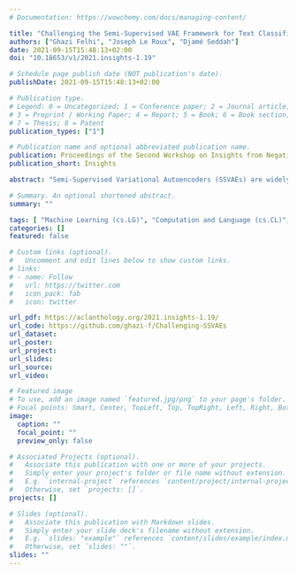 ```yaml
---
# Documentation: https://wowchemy.com/docs/managing-content/

title: "Challenging the Semi-Supervised VAE Framework for Text Classification"
authors: ["Ghazi Felhi", "Joseph Le Roux", "Djamé Seddah"]
date: 2021-09-15T15:48:13+02:00
doi: "10.18653/v1/2021.insights-1.19"

# Schedule page publish date (NOT publication's date).
publishDate: 2021-09-15T15:48:13+02:00

# Publication type.
# Legend: 0 = Uncategorized; 1 = Conference paper; 2 = Journal article;
# 3 = Preprint / Working Paper; 4 = Report; 5 = Book; 6 = Book section;
# 7 = Thesis; 8 = Patent
publication_types: ["1"]

# Publication name and optional abbreviated publication name.
publication: Proceedings of the Second Workshop on Insights from Negative Results in NLP
publication_short: Insights

abstract: "Semi-Supervised Variational Autoencoders (SSVAEs) are widely used models for data efficient learning. In this paper, we question the adequacy of the standard design of sequence SSVAEs for the task of text classification as we exhibit two sources of overcomplexity for which we provide simplifications. These simplifications to SSVAEs preserve their theoretical soundness while providing a number of practical advantages in the semi-supervised setup where the result of training is a text classifier. These simplifications are the removal of (i) the Kullback-Liebler divergence from its objective and (ii) the fully unobserved latent variable from its probabilistic model. These changes relieve users from choosing a prior for their latent variables, make the model smaller and faster, and allow for a better flow of information into the latent variables. We compare the simplified versions to standard SSVAEs on 4 text classification tasks. On top of the above-mentioned simplification, experiments show a speed-up of 26%, while keeping equivalent classification scores. The code to reproduce our experiments is public."

# Summary. An optional shortened abstract.
summary: ""

tags: [	"Machine Learning (cs.LG)", "Computation and Language (cs.CL)", "Variational Autoencoders", "Semi-Supervised Learning"]
categories: []
featured: false

# Custom links (optional).
#   Uncomment and edit lines below to show custom links.
# links:
# - name: Follow
#   url: https://twitter.com
#   icon_pack: fab
#   icon: twitter

url_pdf: https://aclanthology.org/2021.insights-1.19/
url_code: https://github.com/ghazi-f/Challenging-SSVAEs
url_dataset:
url_poster:
url_project:
url_slides:
url_source:
url_video:

# Featured image
# To use, add an image named `featured.jpg/png` to your page's folder. 
# Focal points: Smart, Center, TopLeft, Top, TopRight, Left, Right, BottomLeft, Bottom, BottomRight.
image:
  caption: ""
  focal_point: ""
  preview_only: false

# Associated Projects (optional).
#   Associate this publication with one or more of your projects.
#   Simply enter your project's folder or file name without extension.
#   E.g. `internal-project` references `content/project/internal-project/index.md`.
#   Otherwise, set `projects: []`.
projects: []

# Slides (optional).
#   Associate this publication with Markdown slides.
#   Simply enter your slide deck's filename without extension.
#   E.g. `slides: "example"` references `content/slides/example/index.md`.
#   Otherwise, set `slides: ""`.
slides: ""
---
```

